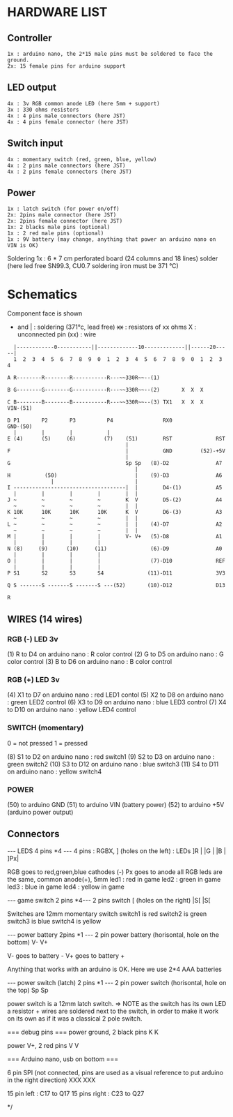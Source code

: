 # HARDWARE LIST
## Controller
    1x : arduino nano, the 2*15 male pins must be soldered to face the ground.
    2x: 15 female pins for arduino support

## LED output
    4x : 3v RGB common anode LED (here 5mm + support)
    3x : 330 ohms resistors
    4x : 4 pins male connectors (here JST)
    4x : 4 pins female connector (here JST)

## Switch input
    4x : momentary switch (red, green, blue, yellow)
    4x : 2 pins male connectors (here JST)
    4x : 2 pins female connectors (here JST)

## Power
    1x : latch switch (for power on/off)
    2x: 2pins male connector (here JST)
    2x: 2pins female connector (here JST)
    1x: 2 blacks male pins (optional)
    1x : 2 red male pins (optional)
    1x : 9V battery (may change, anything that power an arduino nano on VIN is OK)

Soldering
    1x : 6 * 7 cm perforated board (24 columns and 18 lines)
    solder (here led free SN99.3, CU0.7 soldering iron must be 371 °C)



# Schematics
Component face is shown
- and | : soldering (371°c, lead free)
~~xx~~  : resistors of xx ohms
X       : unconnected pin
(xx)    : wire


```text
  |------------0-----------||-------------10-------------||------20-----|
  1  2  3  4  5  6  7  8  9  0  1  2  3  4  5  6  7  8  9  0  1  2  3  4  
  
A R--------R--------R-----------R---~~330R~~--(1)                    

B G--------G--------G-----------R---~~330R~~--(2)       X  X  X      

C B--------B--------B-----------R---~~330R~~--(3) TX1   X  X  X    VIN-(51)

D P1       P2       P3          P4                RX0              GND-(50) 
  |        |        |           |
E (4)      (5)     (6)         (7)    (51)        RST              RST
                                      |  
F                                     |           GND         (52)-+5V
                                      |   
G                                     Sp Sp   (8)-D2               A7
                                         |
H           (50)                         |    (9)-D3               A6
              |                          |
I ------------------------------------|  |        D4-(1)           A5
  |        |        |        |        |  |
J ~        ~        ~        ~        K  V        D5-(2)           A4
  ~        ~        ~        ~        |  |
K 10K      10K      10K      10K      K  V        D6-(3)           A3
  ~        ~        ~        ~        |  |
L ~        ~        ~        ~        |  |    (4)-D7               A2
  ~        ~        ~        ~        |  |
M |        |        |        |        V- V+   (5)-D8               A1
  |        |        |        |
N (8)     (9)      (10)     (11)              (6)-D9               A0
  |        |        |        | 
O |        |        |        |                (7)-D10              REF
  |        |        |        |
P S1       S2       S3       S4              (11)-D11              3V3

Q S -------S -------S -------S ---(52)       (10)-D12              D13

R

```





## WIRES (14 wires)

### RGB (-) LED 3v
(1) R to D4 on arduino nano : R color control
(2) G to D5 on arduino nano : G color control
(3) B to D6 on arduino nano : B color control

### RGB (+) LED 3v
(4) X1 to D7  on arduino nano  : red    LED1 contol
(5) X2 to D8  on arduino nano  : green  LED2 control
(6) X3 to D9  on arduino nano  : blue   LED3 control
(7) X4 to D10 on arduino nano  : yellow LED4 control

### SWITCH (momentary)
0 = not pressed
1 = pressed

(8)  S1 to D2  on arduino nano  : red    switch1
(9)  S2 to D3  on arduino nano  : green  switch2
(10) S3 to D12 on arduino nano  : blue   switch3
(11) S4 to D11 on arduino nano  : yellow switch4

### POWER
(50) to arduino GND
(51) to arduino VIN (battery power)
(52) to arduino +5V (arduino power output)




## Connectors

--- LEDS 4 pins *4 ---
4 pins : RGBX, ] (holes on the left) : LEDs
]R |
|G |
|B |
]Px|

RGB goes to red,green,blue cathodes (-)
Px  goes to anode
all RGB leds are the same, common anode(+), 5mm
led1 : red     in game
led2 : green   in game
led3 : blue    in game
led4 : yellow  in game


--- game switch 2 pins *4---
2 pins switch [ (holes on the right)
|S[
|S[

Switches are 12mm momentary switch
switch1 is red
switch2 is green
switch3 is blue
switch4 is yellow


--- power battery 2pins *1 ---
2 pin power battery (horisontal, hole on the bottom)
V- V+

V- goes to battery -
V+ goes to battery +

Anything that works with an arduino is OK. Here we use 2*4 AAA batteries


--- power switch (latch) 2 pins *1 ---
2 pin power switch (horisontal, hole on the top)
Sp Sp

power switch is a 12mm latch switch. 
=> NOTE as the switch has its own LED a resistor + wires are soldered next to the switch,
in order to make it work on its own as if it was a classical 2 pole switch.




=== debug pins ===
power ground, 2 black pins
K 
K

power V+, 2 red pins
V
V


=== Arduino nano, usb on bottom ===

6 pin SPI (not connected, pins are used as a visual reference to put arduino in the right direction)
XXX
XXX

15 pin left   : C17 to Q17
15 pins right : C23 to Q27


*/
